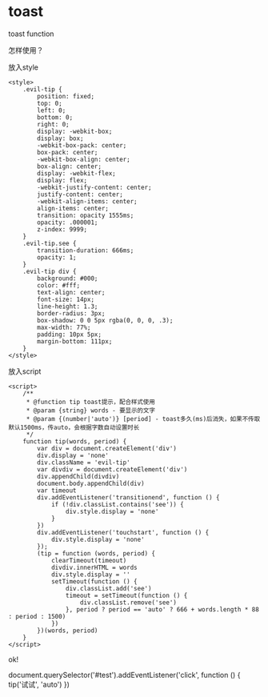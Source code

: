 # toast
toast function

怎样使用？

放入style

    <style>
        .evil-tip {
            position: fixed;
            top: 0;
            left: 0;
            bottom: 0;
            right: 0;
            display: -webkit-box;
            display: box;
            -webkit-box-pack: center;
            box-pack: center;
            -webkit-box-align: center;
            box-align: center;
            display: -webkit-flex;
            display: flex;
            -webkit-justify-content: center;
            justify-content: center;
            -webkit-align-items: center;
            align-items: center;
            transition: opacity 1555ms;
            opacity: .000001;
            z-index: 9999;
        }
        .evil-tip.see {
            transition-duration: 666ms;
            opacity: 1;
        }
        .evil-tip div {
            background: #000;
            color: #fff;
            text-align: center;
            font-size: 14px;
            line-height: 1.3;
            border-radius: 3px;
            box-shadow: 0 0 5px rgba(0, 0, 0, .3);
            max-width: 77%;
            padding: 10px 5px;
            margin-bottom: 111px;
        }
    </style>

放入script

    <script>
        /**
         * @function tip toast提示，配合样式使用
         * @param {string} words - 要显示的文字
         * @param {(number|'auto')} [period] - toast多久(ms)后消失，如果不传取默认1500ms，传auto，会根据字数自动设置时长
         */
        function tip(words, period) {
            var div = document.createElement('div')
            div.display = 'none'
            div.className = 'evil-tip'
            var divdiv = document.createElement('div')
            div.appendChild(divdiv)
            document.body.appendChild(div)
            var timeout
            div.addEventListener('transitionend', function () {
                if (!div.classList.contains('see')) {
                    div.style.display = 'none'
                }
            })
            div.addEventListener('touchstart', function () {
                div.style.display = 'none'
            });
            (tip = function (words, period) {
                clearTimeout(timeout)
                divdiv.innerHTML = words
                div.style.display = ''
                setTimeout(function () {
                    div.classList.add('see')
                    timeout = setTimeout(function () {
                        div.classList.remove('see')
                    }, period ? period == 'auto' ? 666 + words.length * 88 : period : 1500)
                })
            })(words, period)
        }
    </script>

ok!

document.querySelector('#test').addEventListener('click', function () {
    tip('试试', 'auto')
})
